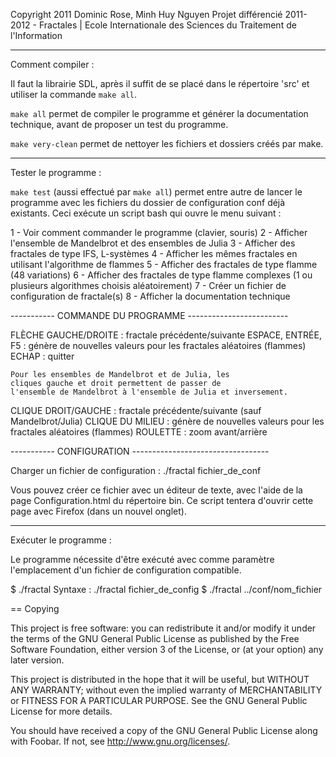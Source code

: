 Copyright 2011 Dominic Rose, Minh Huy Nguyen
Projet différencié 2011-2012 - Fractales | Ecole Internationale des Sciences du Traitement de l'Information

___________________________________________________________
Comment compiler :

Il faut la librairie SDL, après il suffit de se placé dans 
le répertoire 'src' et utiliser la commande `make all`.

`make all` permet de compiler le programme et générer la 
documentation technique, avant de proposer un test du programme.

`make very-clean` permet de nettoyer les fichiers et 
dossiers créés par make.

___________________________________________________________
Tester le programme :

`make test` (aussi effectué par `make all`) permet entre 
autre de lancer le programme avec les fichiers du dossier 
de configuration conf déjà existants. Ceci exécute un 
script bash qui ouvre le menu suivant :

1 - Voir comment commander le programme (clavier, souris)
2 - Afficher l'ensemble de Mandelbrot et des ensembles de
 Julia
3 - Afficher des fractales de type IFS, L-systèmes
4 - Afficher les mêmes fractales en utilisant l'algorithme
 de flammes
5 - Afficher des fractales de type flamme (48 variations)
6 - Afficher des fractales de type flamme complexes (1 ou 
plusieurs algorithmes choisis aléatoirement)
7 - Créer un fichier de configuration de fractale(s)
8 - Afficher la documentation technique

----------- COMMANDE DU PROGRAMME -------------------------

FLÈCHE GAUCHE/DROITE : fractale précédente/suivante
ESPACE, ENTRÉE, F5 : génère de nouvelles valeurs pour les
 fractales aléatoires (flammes)
ECHAP : quitter

    Pour les ensembles de Mandelbrot et de Julia, les 
    cliques gauche et droit permettent de passer de 
    l'ensemble de Mandelbrot à l'ensemble de Julia et inversement.

CLIQUE DROIT/GAUCHE : fractale précédente/suivante (sauf 
Mandelbrot/Julia)
CLIQUE DU MILIEU : génère de nouvelles valeurs pour les 
fractales aléatoires (flammes)
ROULETTE : zoom avant/arrière

----------- CONFIGURATION ----------------------------------

Charger un fichier de configuration :
./fractal fichier_de_conf

Vous pouvez créer ce fichier avec un éditeur de texte, 
avec l'aide de la page Configuration.html du répertoire bin.
Ce script tentera d'ouvrir cette page avec Firefox (dans 
un nouvel onglet).

____________________________________________________________
Exécuter le programme :

Le programme nécessite d'être exécuté avec comme paramètre 
l'emplacement d'un fichier de configuration compatible.

$ ./fractal
Syntaxe : ./fractal fichier_de_config
$ ./fractal ../conf/nom_fichier


== Copying

This project is free software: you can redistribute it and/or modify
it under the terms of the GNU General Public License as published by
the Free Software Foundation, either version 3 of the License, or
(at your option) any later version.

This project is distributed in the hope that it will be useful,
but WITHOUT ANY WARRANTY; without even the implied warranty of
MERCHANTABILITY or FITNESS FOR A PARTICULAR PURPOSE.  See the
GNU General Public License for more details.

You should have received a copy of the GNU General Public License
along with Foobar.  If not, see <http://www.gnu.org/licenses/>.